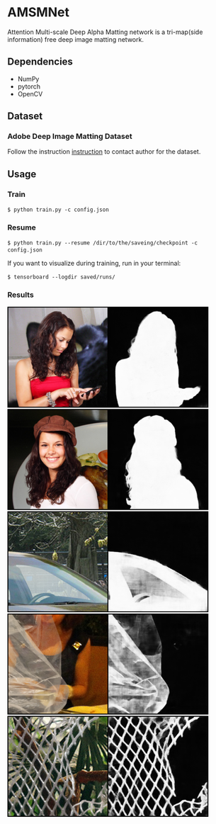 # AMSMNet
Attention Multi-scale Deep Alpha Matting network is a tri-map(side information) free deep image matting network.

## Dependencies
* NumPy
* pytorch
* OpenCV

## Dataset
### Adobe Deep Image Matting Dataset
Follow the instruction [instruction](https://sites.google.com/view/deepimagematting) to contact author for the dataset.

## Usage
### Train
```shell
$ python train.py -c config.json
```
### Resume
```shell
$ python train.py --resume /dir/to/the/saveing/checkpoint -c config.json
```
If you want to visualize during training, run in your terminal:
```shell
$ tensorboard --logdir saved/runs/
```

### Results
![image](test/1-1252426161dfXY_18.png)
![image](test/1-1255621189mTnS_10.png)
![image](test/2_0.png)
![image](test/035A4301_9.png)
![image](test/035A4323_99.png)